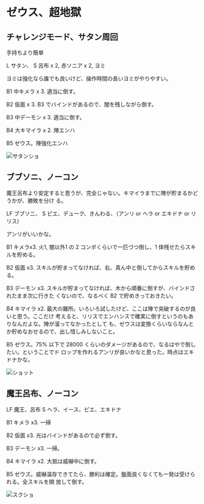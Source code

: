 # ゼウス、超地獄 

## チャレンジモード、サタン周回

手持ちより簡単

L サタン、
S 呂布 x 2, 赤ソニア x 2, ヨミ

ヨミは強化なら誰でも良いけど、操作時間の長いヨミがやりやすい。

B1 中キメラ x 3. 適当に倒す。

B2 仮面 x 3. B3 でバインドがあるので、闇を残しながら倒す。

B3 中デーモン x 3. 適当に倒す。

B4 大キマイラ x 2. 陣エンハ

B5 ゼウス。陣強化エンハ

![サタンショ](http://i.imgur.com/FMIFPxVl.jpg)
  
## ブブソニ、ノーコン
魔王呂布より安定すると思うが、完全じゃない。キマイラまでに陣が貯まるかどうかが、勝敗を分け
る。

LF ブブソニ、
S ピエ、デューク、きんわる、（アンリ or ヘラ or エキドナ or リリス)

アンリがいいかな。

B1 キメラx3. 火1, 闇以外1 の 2 コンボくらいで一匹づつ倒し、1 体残せたらスキルを貯める。

B2 仮面 x3. スキルが貯まってなければ、右、真ん中と倒してからスキルを貯める。

B3 デーモン x3. スキルが貯まってなければ、木から順番に倒すが、バインドされたまま次に行きた
くないので、なるべく B2 で貯めきっておきたい。

B4 キマイラ x2. 最大の難所。いろいろ試したけど、ここは陣で突破するのが良いと思う。ここだけ
考えると、リリスでエンハンスで確実に倒すというのもありなんだよな。陣が溜ってなかったとして
も、ゼウスは変換くらいならなんとか貯めなおせるので、出し惜しみしないこと。

B5 ゼウス。75% 以下で 28000 くらいのダメージがあるので、なるはやで倒したい。ということでド
ロップを作れるアンリが良いかなと思った。時点はエキドナかな。

![ショット](http://i.imgur.com/E1cejrvl.jpg)

## 魔王呂布、ノーコン

LF 魔王、呂布
S  ヘラ、イース、ピエ、エキドナ

B1 キメラ x3. 一掃

B2 仮面 x3. 光はバインドがあるので必ず倒す。

B3 デーモン x3. 一掃。

B4 キマイラ x2. 大抵は威嚇中に倒す。

B5 ゼウズ。威嚇温存できてたら、勝利は確定。盤面良くなくても一発は受けられる。全スキルを開
放して倒す。

![スクショ](http://i.imgur.com/f41a3dfl.jpg)

<!-- vim: set tw=90 filetype=markdown : -->

